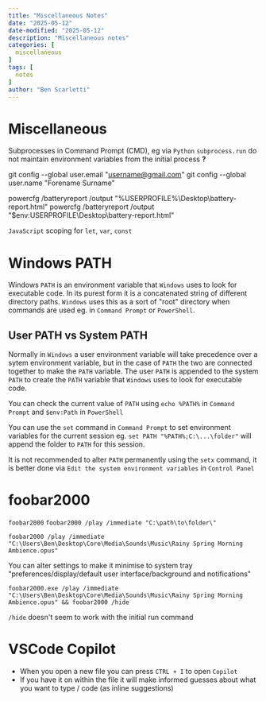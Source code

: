 ```yaml
---
title: "Miscellaneous Notes"
date: "2025-05-12"
date-modified: "2025-05-12"
description: "Miscellaneous notes"
categories: [
  miscellaneous
]
tags: [
  notes
]
author: "Ben Scarletti"
---
```


# Miscellaneous

Subprocesses in Command Prompt (CMD), eg via `Python` `subprocess.run` do not maintain environment variables from the initial process **?**

git config --global user.email "username@gmail.com"
git config --global user.name "Forename Surname"

powercfg /batteryreport /output "%USERPROFILE%\Desktop\battery-report.html"
powercfg /batteryreport /output "$env:USERPROFILE\Desktop\battery-report.html"

`JavaScript` scoping for `let`, `var`, `const`

# Windows PATH
Windows `PATH` is an environment variable that `Windows` uses to look for executable code. In its purest form it is a concatenated string of different directory paths. `Windows` uses this as a sort of "root" directory when commands are used eg. in `Command Prompt` or `PowerShell`.

## User PATH vs System PATH
Normally in `Windows` a user environment variable will take precedence over a sytem environment variable, but in the case of `PATH` the two are connected together to make the `PATH` variable. The user `PATH` is appended to the system `PATH` to create the `PATH` variable that `Windows` uses to look for executable code.

You can check the current value of `PATH` using `echo %PATH%` in `Command Prompt` and 
`$env:Path` in `PowerShell`

You can use the `set` command in `Command Prompt` to set environment variables for the current session eg. `set PATH "%PATH%;C:\...\folder"` will append the folder to `PATH` for this session.

It is not recommended to alter `PATH` permanently using the `setx` command, it is better done via `Edit the system environment variables` in `Control Panel`

# foobar2000

[](https://www.foobar2000.org/download)

`foobar2000` `foobar2000 /play /immediate "C:\path\to\folder\"`

`foobar2000 /play /immediate "C:\Users\Ben\Desktop\Core\Media\Sounds\Music\Rainy Spring Morning Ambience.opus"`

You can alter settings to make it minimise to system tray "preferences/display/default user interface/background and notifications"

`foobar2000.exe /play /immediate "C:\Users\Ben\Desktop\Core\Media\Sounds\Music\Rainy Spring Morning Ambience.opus" && foobar2000 /hide`

`/hide` doesn't seem to work with the initial run command

# VSCode Copilot
- When you open a new file you can press `CTRL + I` to open `Copilot`
- If you have it on within the file it will make informed guesses about what you want to type / code (as inline suggestions)